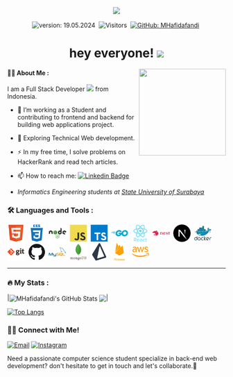 <div id="header" align="center">
  <img src="https://i.giphy.com/media/v1.Y2lkPTc5MGI3NjExdTE1aWlwNXNnNGpseHMzYm45cDczdjd5MjZqNWthYjhlN2JuMjZ5cCZlcD12MV9pbnRlcm5hbF9naWZfYnlfaWQmY3Q9cw/VuZhSgPi5ItibCdSoZ/giphy.gif" width="100"/>
</div>

<div align="center">

![version: 19.05.2024](https://img.shields.io/badge/version-08.05.2024-green)&nbsp;
![Visitors](https://komarev.com/ghpvc/?username=MHafidafandi&style=flat&label=visitors&color=orange)&nbsp;
[![GitHub: MHafidafandi](https://img.shields.io/github/followers/MHafidafandi?label=follow&style=social&color=orange)](https://github.com/MHafidafandi)&nbsp;

</div>

<h1 align= "center">
  hey everyone!
  <img src="https://media.giphy.com/media/hvRJCLFzcasrR4ia7z/giphy.gif" width="30px"/>
</h1>

<img align="right" src="https://i.giphy.com/media/v1.Y2lkPTc5MGI3NjExYXFkZTY3dHpydTA2ZjM3M3cza250bXMweWF4eDhlajcwdWRmbjVqbiZlcD12MV9pbnRlcm5hbF9naWZfYnlfaWQmY3Q9Zw/78XCFBGOlS6keY1Bil/giphy.gif" width="200" height="200"/>

<div align="left">

#### :man_technologist: About Me :

I am a Full Stack Developer <img src="https://media.giphy.com/media/WUlplcMpOCEmTGBtBW/giphy.gif" width="30"> from Indonesia.

- :telescope: I’m working as a Student and contributing to frontend and backend for building web applications project.

- :seedling: Exploring Technical Web development.

- :zap: In my free time, I solve problems on HackerRank and read tech articles.

- :mailbox: How to reach me: [![Linkedin Badge](https://img.shields.io/badge/-Hafid-blue?style=flat&logo=Linkedin&logoColor=white)](https://www.linkedin.com/in/muhammad-hafid-afandi-23b725245/)

- <p><em>Informatics Engineering students at <a href="https://www.unesa.ac.id/">State University of Surabaya</a></em></p>

</div>

### :hammer_and_wrench: Languages and Tools :

<div>
<img src="https://github.com/devicons/devicon/blob/master/icons/html5/html5-original.svg" title="HTML5" alt="HTML" width="40" height="40"/>&nbsp;
<img src="https://github.com/devicons/devicon/blob/master/icons/css3/css3-plain-wordmark.svg" title="CSS3" alt="CSS" width="40" height="40"/>&nbsp;
<img src="https://github.com/devicons/devicon/blob/master/icons/nodejs/nodejs-original-wordmark.svg" title="NodeJS" alt="NodeJS" width="40" height="40"/>&nbsp;
<img src="https://github.com/devicons/devicon/blob/master/icons/javascript/javascript-original.svg" title="JavaScript" alt="JavaScript" width="40" height="40"/>&nbsp;
<img src="https://github.com/devicons/devicon/blob/master/icons/typescript/typescript-original.svg" title="TypeScript" alt="TypeScript" width="40" height="40"/>&nbsp;
<img src="https://github.com/devicons/devicon/blob/master/icons/go/go-original-wordmark.svg" title="Go" alt="Go" width="40" height="40"/>&nbsp;
<img src="https://github.com/devicons/devicon/blob/master/icons/react/react-original-wordmark.svg" title="React" alt="React" width="40" height="40"/>&nbsp;
<img src="https://github.com/devicons/devicon/blob/master/icons/nestjs/nestjs-original-wordmark.svg" title="NestJS" alt="NestJS" width="40" height="40"/>&nbsp;
<img src="https://github.com/devicons/devicon/blob/master/icons/nextjs/nextjs-original.svg" title="NextJS" alt="NextJS" width="40" height="40"/>&nbsp;
<img src="https://github.com/devicons/devicon/blob/master/icons/docker/docker-original-wordmark.svg" title="Docker" alt="Docker" width="40" height="40"/>&nbsp;
<img src="https://github.com/devicons/devicon/blob/master/icons/git/git-original-wordmark.svg" title="Git" alt="Git" width="40" height="40"/>&nbsp;
<img src="https://github.com/devicons/devicon/blob/master/icons/github/github-original.svg" title="GitHub" alt="GitHub" width="40" height="40"/>&nbsp;
<img src="https://github.com/devicons/devicon/blob/master/icons/mysql/mysql-original-wordmark.svg" title="MySQL" alt="MySQL" width="40" height="40"/>&nbsp;
<img src="https://github.com/devicons/devicon/blob/master/icons/mongodb/mongodb-original-wordmark.svg" title="MongoDB" alt="MongoDB" width="40" height="40"/>&nbsp;
<img src="https://github.com/devicons/devicon/blob/master/icons/prisma/prisma-original.svg" title="Prisma" alt="Prisma" width="40" height="40"/>&nbsp;
<img src="https://github.com/devicons/devicon/blob/master/icons/firebase/firebase-plain-wordmark.svg" title="Firebase" alt="Firebase" width="40" height="40"/>&nbsp;
<img src="https://github.com/devicons/devicon/blob/master/icons/amazonwebservices/amazonwebservices-plain-wordmark.svg" title="AWS" alt="AWS" width="40" height="40"/>&nbsp;
</div>

---

### :fire: My Stats :

|<img align="center" width="320px" src="https://github-readme-stats-eight-theta.vercel.app/api?username=MHafidafandi&show_icons=true&hide_border=true&theme=tokyonight&include_all_commits=true&count_private=true" alt="MHafidafandi's GitHub Stats"> <img width="320px" align="center" src="https://github-readme-streak-stats.herokuapp.com/?user=Mhafidafandi&hide_border=true&theme=tokyonight">|

[![Top Langs](https://github-readme-stats.vercel.app/api/top-langs/?username=MHafidafandi&layout=compact&theme=vision-friendly-dark)](https://github.com/anuraghazra/github-readme-stats)

### 🤝🏻 Connect with Me!

[![Email](https://img.shields.io/badge/Gmail-D14836?style=for-the-badge&logo=gmail&logoColor=white)](mailto:hafidafanditng@gmail.com)
[![Instagram](https://img.shields.io/badge/Instagram-E4405F?style=for-the-badge&logo=instagram&logoColor=white)](https://www.instagram.com/mhafid_a)

Need a passionate computer science student specialize in back-end web development? don't hesitate to get in touch and let's collaborate.🤝
